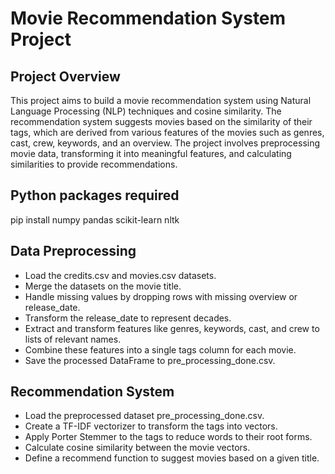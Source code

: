 # Movie Recommendation System Project

## Project Overview

This project aims to build a movie recommendation system using Natural Language Processing (NLP) techniques and cosine similarity. The recommendation system suggests movies based on the similarity of their tags, which are derived from various features of the movies such as genres, cast, crew, keywords, and an overview. The project involves preprocessing movie data, transforming it into meaningful features, and calculating similarities to provide recommendations.

## Python packages required
pip install numpy pandas scikit-learn nltk

## Data Preprocessing
- Load the credits.csv and movies.csv datasets.
- Merge the datasets on the movie title.
- Handle missing values by dropping rows with missing overview or release_date.
- Transform the release_date to represent decades.
- Extract and transform features like genres, keywords, cast, and crew to lists of relevant names.
- Combine these features into a single tags column for each movie.
- Save the processed DataFrame to pre_processing_done.csv.
  
## Recommendation System
- Load the preprocessed dataset pre_processing_done.csv.
- Create a TF-IDF vectorizer to transform the tags into vectors.
- Apply Porter Stemmer to the tags to reduce words to their root forms.
- Calculate cosine similarity between the movie vectors.
- Define a recommend function to suggest movies based on a given title.

